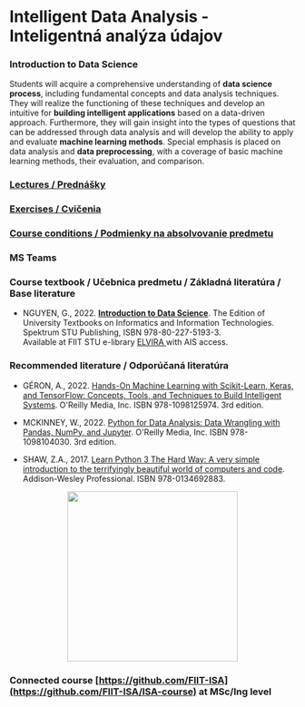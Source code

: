 #  Intelligent Data Analysis - Inteligentná analýza údajov 

### Introduction to Data Science

Students will acquire a comprehensive understanding of **data science process**, including fundamental concepts and data analysis techniques. They will realize the functioning of these techniques and develop an intuitive for **building intelligent applications** based on a data-driven approach. Furthermore, they will gain insight into the types of questions that can be addressed through data analysis and will develop the ability to apply and evaluate **machine learning methods**. Special emphasis is placed on data analysis and **data preprocessing**, with a coverage of basic machine learning methods, their evaluation, and comparison. 

### [Lectures / Prednášky](https://github.com/FIIT-IAU/2023-2024/tree/main/lectures)

### [Exercises / Cvičenia](https://github.com/FIIT-IAU/2023-2024/tree/main/exercises)

### [Course conditions / Podmienky na absolvovanie predmetu](https://github.com/FIIT-IAU/2023-2024/blob/main/conditions.md) 

### MS Teams 

### Course textbook / Učebnica predmetu / Základná literatúra / Base literature 

- NGUYEN, G., 2022. **[Introduction to Data Science](https://elvira.fiit.stuba.sk)**. The Edition of University Textbooks on Informatics and Information Technologies. Spektrum STU Publishing, ISBN 978-80-227-5193-3. <br>Available at FIIT STU e-library [ ELVIRA ](https://elvira.fiit.stuba.sk/) with AIS access.
<!--
```
    @book{nguyen2022ds,   
      author = {Nguyen, Giang},  
      title = {Introduction to Data Science},
      note = {The Edition of University Textbooks on Informatics and Information Technologies},
      publisher = {Spektrum STU Publishing},
      ISBN = {978-80-227-5193-3}, 
      year = {2022},
      url = {https://elvira.fiit.stuba.sk}
    }
```
//-->
### Recommended literature / Odporúčaná literatúra

- GÉRON, A., 2022. [Hands-On Machine Learning with Scikit-Learn, Keras, and TensorFlow: Concepts, Tools, and Techniques to Build Intelligent Systems](https://www.amazon.com/Hands-Machine-Learning-Scikit-Learn-TensorFlow-dp-1098125975/dp/1098125975/ref=dp_ob_title_bk). O'Reilly Media, Inc. ISBN 978-1098125974. 3rd edition. 

- MCKINNEY, W., 2022. [Python for Data Analysis: Data Wrangling with Pandas, NumPy, and Jupyter](https://www.amazon.com/Python-Data-Analysis-Wrangling-Jupyter/dp/109810403X/ref=sr_1_1?crid=1GWXMACNPM9UG&keywords=Python+for+Data+Analysis%3A+Data+Wrangling+with+Pandas%2C+NumPy%2C+and+Jupyter&qid=1677767594&s=books&sprefix=python+for+data+analysis+data+wrangling+with+pandas%2C+numpy%2C+and+jupyter%2Cstripbooks-intl-ship%2C157&sr=1-1). O'Reilly Media, Inc. ISBN 978-1098104030. 3rd edition.

- SHAW, Z.A., 2017. [Learn Python 3 The Hard Way: A very simple introduction to the terrifyingly beautiful world of computers and code](https://www.amazon.com/Learn-Python-Hard-Way-Introduction/dp/0134692888/ref=sr_1_1?crid=39O3GH75YNOKR&keywords=Learn+Python+3+The+Hard+Way%3A+A+very+simple+introduction+to+the+terrifyingly+beautiful+world+of+computers+and+code&qid=1677767631&s=books&sprefix=learn+python+3+the+hard+way+a+very+simple+introduction+to+the+terrifyingly+beautiful+world+of+computers+and+code%2Cstripbooks-intl-ship%2C175&sr=1-1). Addison-Wesley Professional. ISBN 978-0134692883. 

<p align="center"><img height=300px src="https://miro.medium.com/max/1200/1*mgXvzNcwfpnBawI6XTkVRg.png"></p>


### Connected course [https://github.com/FIIT-ISA](https://github.com/FIIT-ISA/ISA-course) at MSc/Ing level
